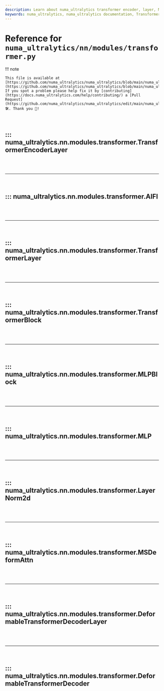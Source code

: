 ```yaml
---
description: Learn about numa_ultralytics transformer encoder, layer, MLP block, LayerNorm2d and the deformable transformer decoder layer. Expand your understanding of these crucial AI modules.
keywords: numa_ultralytics, numa_ultralytics documentation, TransformerEncoderLayer, TransformerLayer, MLPBlock, LayerNorm2d, DeformableTransformerDecoderLayer
---
```


# Reference for `numa_ultralytics/nn/modules/transformer.py`

!!! note

    This file is available at [https://github.com/numa_ultralytics/numa_ultralytics/blob/main/numa_ultralytics/nn/modules/transformer.py](https://github.com/numa_ultralytics/numa_ultralytics/blob/main/numa_ultralytics/nn/modules/transformer.py). If you spot a problem please help fix it by [contributing](https://docs.numa_ultralytics.com/help/contributing/) a [Pull Request](https://github.com/numa_ultralytics/numa_ultralytics/edit/main/numa_ultralytics/nn/modules/transformer.py) 🛠️. Thank you 🙏!

<br>

## ::: numa_ultralytics.nn.modules.transformer.TransformerEncoderLayer

<br><br><hr><br>

## ::: numa_ultralytics.nn.modules.transformer.AIFI

<br><br><hr><br>

## ::: numa_ultralytics.nn.modules.transformer.TransformerLayer

<br><br><hr><br>

## ::: numa_ultralytics.nn.modules.transformer.TransformerBlock

<br><br><hr><br>

## ::: numa_ultralytics.nn.modules.transformer.MLPBlock

<br><br><hr><br>

## ::: numa_ultralytics.nn.modules.transformer.MLP

<br><br><hr><br>

## ::: numa_ultralytics.nn.modules.transformer.LayerNorm2d

<br><br><hr><br>

## ::: numa_ultralytics.nn.modules.transformer.MSDeformAttn

<br><br><hr><br>

## ::: numa_ultralytics.nn.modules.transformer.DeformableTransformerDecoderLayer

<br><br><hr><br>

## ::: numa_ultralytics.nn.modules.transformer.DeformableTransformerDecoder

<br><br>
